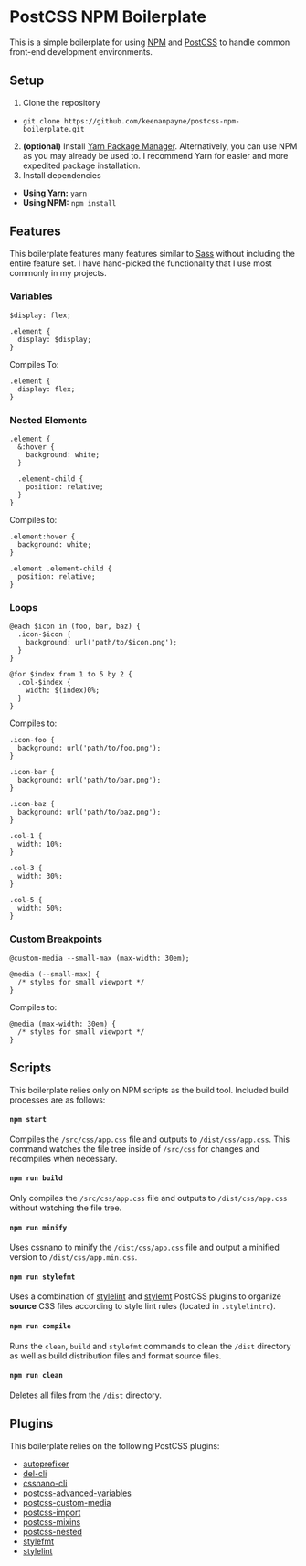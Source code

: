 # PostCSS NPM Boilerplate

This is a simple boilerplate for using [NPM](https://www.npmjs.com/) and [PostCSS](http://postcss.org/) to handle common front-end development environments.

## Setup

1. Clone the repository
 * `git clone https://github.com/keenanpayne/postcss-npm-boilerplate.git`
2. **(optional)** Install [Yarn Package Manager](https://yarnpkg.com/en/docs/install). Alternatively, you can use NPM as you may already be used to. I recommend Yarn for easier and more expedited package installation.
3. Install dependencies
 * **Using Yarn:** `yarn`
 * **Using NPM:** `npm install`

## Features

This boilerplate features many features similar to [Sass](http://sass-lang.com/) without including the entire feature set. I have hand-picked the functionality that I use most commonly in my projects.

### Variables

```
$display: flex;

.element {
  display: $display;
}
```

Compiles To:

```
.element {
  display: flex;
}
```

### Nested Elements

```
.element {
  &:hover {
    background: white;
  }

  .element-child {
    position: relative;
  }
}
```

Compiles to:

```
.element:hover {
  background: white;
}

.element .element-child {
  position: relative;
}
```

### Loops

```
@each $icon in (foo, bar, baz) {
  .icon-$icon {
    background: url('path/to/$icon.png');
  }
}

@for $index from 1 to 5 by 2 {
  .col-$index {
    width: $(index)0%;
  }
}
```

Compiles to:

```
.icon-foo {
  background: url('path/to/foo.png');
}

.icon-bar {
  background: url('path/to/bar.png');
}

.icon-baz {
  background: url('path/to/baz.png');
}

.col-1 {
  width: 10%;
}

.col-3 {
  width: 30%;
}

.col-5 {
  width: 50%;
}
```

### Custom Breakpoints

```
@custom-media --small-max (max-width: 30em);

@media (--small-max) {
  /* styles for small viewport */
}
```

Compiles to:

```
@media (max-width: 30em) {
  /* styles for small viewport */
}
```

## Scripts

This boilerplate relies only on NPM scripts as the build tool. Included build processes are as follows:

#### `npm start`

Compiles the `/src/css/app.css` file and outputs to `/dist/css/app.css`. This command watches the file tree inside of `/src/css` for changes and recompiles when necessary.

#### `npm run build`

Only compiles the `/src/css/app.css` file and outputs to `/dist/css/app.css` without watching the file tree.

#### `npm run minify`

Uses cssnano to minify the `/dist/css/app.css` file and output a minified version to `/dist/css/app.min.css`.

#### `npm run stylefmt`

Uses a combination of [stylelint](http://stylelint.io/) and [stylemt](https://github.com/morishitter/stylefmt) PostCSS plugins to organize **source** CSS files according to style lint rules (located in `.stylelintrc`).

#### `npm run compile`

Runs the `clean`, `build` and `stylefmt` commands to clean the `/dist` directory as well as build distribution files and format source files.

#### `npm run clean`

Deletes all files from the `/dist` directory.

## Plugins

This boilerplate relies on the following PostCSS plugins:

- [autoprefixer](https://github.com/postcss/autoprefixer)
- [del-cli](https://www.npmjs.com/package/del-cli)
- [cssnano-cli](https://www.npmjs.com/package/cssnano-cli)
- [postcss-advanced-variables](https://github.com/jonathantneal/postcss-advanced-variables)
- [postcss-custom-media](https://github.com/postcss/postcss-custom-media)
- [postcss-import](https://github.com/postcss/postcss-import)
- [postcss-mixins](https://github.com/postcss/postcss-mixins)
- [postcss-nested](https://github.com/postcss/postcss-nested)
- [stylefmt](https://github.com/morishitter/stylefmt)
- [stylelint](http://stylelint.io/)
